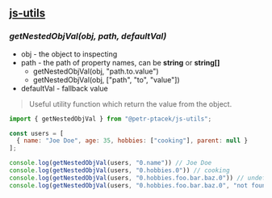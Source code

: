 ## [js-utils](./../../README.md)

### *getNestedObjVal(obj, path, defaultVal)*
- obj - the object to inspecting
- path - the path of property names, can be **string** or **string[]**
    - getNestedObjVal(obj, "path.to.value")
    - getNestedObjVal(obj, ["path", "to", "value"])
- defaultVal - fallback value

> Useful utility function which return the value from the object.

```js
import { getNestedObjVal } from "@petr-ptacek/js-utils";

const users = [
  { name: "Joe Doe", age: 35, hobbies: ["cooking"], parent: null }
];

console.log(getNestedObjVal(users, "0.name")) // Joe Doe
console.log(getNestedObjVal(users, "0.hobbies.0")) // cooking
console.log(getNestedObjVal(users, "0.hobbies.foo.bar.baz.0")) // undefined
console.log(getNestedObjVal(users, "0.hobbies.foo.bar.baz.0", "not found")) // not found
```